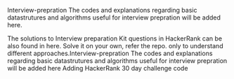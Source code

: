 Interview-prepration
The codes and explanations regarding basic datastrutures and algorithms useful for interview prepration will be added here.

The solutions to Interview preparation Kit questions in HackerRank can be also found in here. Solve it on your own, refer the repo. only to understand different approaches.Interview-prepration
The codes and explanations regarding basic datastrutures and algorithms useful for interview prepration will be added here Adding HackerRank 30 day challenge code
